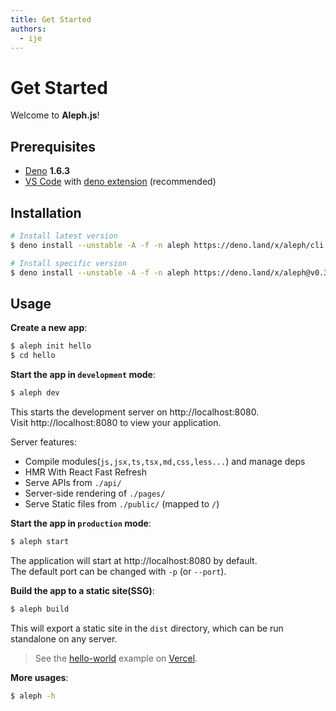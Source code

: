 ```yaml
---
title: Get Started
authors:
  - ije
---
```


# Get Started

Welcome to **Aleph.js**!

## Prerequisites

 - [Deno](https://deno.land/) **1.6.3**
 - [VS Code](https://code.visualstudio.com/) with [deno extension](https://marketplace.visualstudio.com/items?itemName=denoland.vscode-deno) (recommended)

## Installation

```bash
# Install latest version
$ deno install --unstable -A -f -n aleph https://deno.land/x/aleph/cli.ts

# Install specific version
$ deno install --unstable -A -f -n aleph https://deno.land/x/aleph@v0.3.0-alpha.8/cli.ts
```

## Usage

**Create a new app**:

```bash
$ aleph init hello
$ cd hello
```

**Start the app in `development` mode**:

```bash
$ aleph dev
```

This starts the development server on http://localhost:8080.
<br>
Visit http://localhost:8080 to view your application.

Server features:

- Compile modules(`js,jsx,ts,tsx,md,css,less...`) and manage deps
- HMR With React Fast Refresh
- Serve APIs from `./api/`
- Server-side rendering of `./pages/`
- Serve Static files from `./public/` (mapped to `/`)

**Start the app in `production` mode**:

```bash
$ aleph start
```

The application will start at http://localhost:8080 by default.
<br>
The default port can be changed with `-p` (or `--port`).

**Build the app to a static site(SSG)**:

```bash
$ aleph build
```

This will export a static site in the `dist` directory, which can be run standalone on any server.

> See the [hello-world](https://alephjs-hello-world.vercel.app/) example on [Vercel](https://vercel.com).

**More usages**:

```bash
$ aleph -h
```
